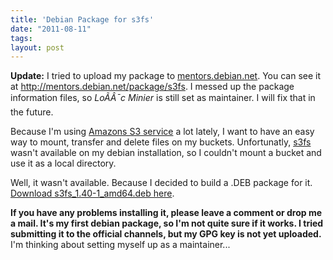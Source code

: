 ```yaml
---
title: 'Debian Package for s3fs'
date: "2011-08-11"
tags: 
layout: post
---
```

<p><strong>Update:</strong> I tried to upload my package to <a href="http://mentors.debian.net/">mentors.debian.net</a>. You can see it at <a href="http://mentors.debian.net/package/s3fs">http://mentors.debian.net/package/s3fs</a>. I messed up the package information files, so <em>LoÃÂ¯c Minier</em> is still set as maintainer. I will fix that in the future.</p>
<p>Because I'm using <a href="http://aws.amazon.com/de/s3/">Amazons S3 service</a> a lot lately, I want to have an easy way to mount, transfer and delete files on my buckets. Unfortunatly, <a href="http://code.google.com/p/s3fs/wiki/FuseOverAmazon">s3fs</a> wasn't available on my debian installation, so I couldn't mount a bucket and use it as a local directory.</p>
<p>Well, it wasn't available. Because I decided to build a .DEB package for it. <a href="http://www.kopis.de/download/s3fs_1.40-1_amd64.deb">Download s3fs_1.40-1_amd64.deb here</a>.</p>
<p><strong>If you have any problems installing it, please leave a comment or drop me a mail</a>. It's my first debian package, so I'm not quite sure if it works. I tried submitting it to the official channels, but my GPG key is not yet uploaded.</strong> I'm thinking about setting myself up as a maintainer...</p>
